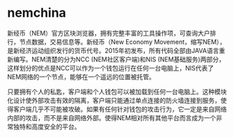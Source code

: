 # 

# nemchina

新经币（NEM）官方区块浏览器，拥有完整丰富的工具操作项，可查询大户排行，节点数据，交易信息等。新经币（New Economy Movement，缩写NEM），是新经济运动组织发行的货币代号。2015年初发布，所有代码全部由JAVA语言重新编写。NEM清楚的分为NCC (NEM社区客户端)和NIS (NEM基础服务)两部分，这样划分的优点是NCC可以作为一个钱包运行在任何一台电脑上，NIS代表了NEM网络的一个节点，能够在一个遥远的位置被托管。

只要拥有个人的私匙，客户端和个人钱包可以被加载到任何一台电脑上。这种模块化设计使外部攻击有效的隔离，客户端只能通过单点连接的防火墙连接到服务，使得客户端几乎不可能被攻破。如果有任何针对钱包的攻击行为，它一定是来自网络内部的攻击，而不是来自网络外部。使得NEM相对所有其他平台而言成为一个非常独特和高度安全的平台。

